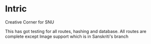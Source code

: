 # Intric
Creative Corner for SNU

This has got testing for all routes, hashing and database. 
All routes are complete except Image support which is in Sanskriti's branch
